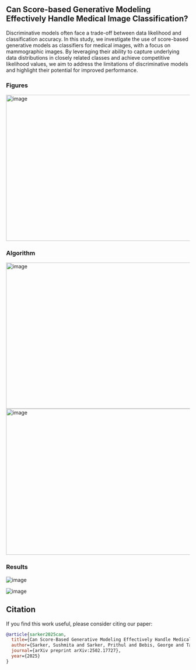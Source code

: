 ## Can Score-based Generative Modeling Effectively Handle Medical Image Classification?

Discriminative models often face a trade-off between data likelihood and classification accuracy. In this study, we investigate the use of score-based generative models as classifiers for medical images, with a focus on mammographic images. By leveraging their ability to capture underlying data distributions in closely related classes and achieve competitive likelihood values, we aim to address the limitations of discriminative models and highlight their potential for improved performance.

### Figures

<img src="https://github.com/user-attachments/assets/60b76aa5-5ee0-47b2-91c0-355420299ac2" alt="image" width="650" height="400" />


### Algorithm

<img src="https://github.com/user-attachments/assets/3143097a-0c46-4cd1-8094-7d2ba5f0d55f" alt="image" width="650" height="400" />

<img src="https://github.com/user-attachments/assets/c6babefa-c624-4d41-8ef1-6eda1cdc1ba4" alt="image" width="650" height="400" />



### Results

![image](https://github.com/user-attachments/assets/b5d3a729-080d-4382-912a-3acb00d97e50)

![image](https://github.com/user-attachments/assets/16c7fd31-9bcb-40e4-bb2c-3e426e660541)


## Citation

If you find this work useful, please consider citing our paper:

```bibtex
@article{sarker2025can,
  title={Can Score-Based Generative Modeling Effectively Handle Medical Image Classification?},
  author={Sarker, Sushmita and Sarker, Prithul and Bebis, George and Tavakkoli, Alireza},
  journal={arXiv preprint arXiv:2502.17727},
  year={2025}
}


